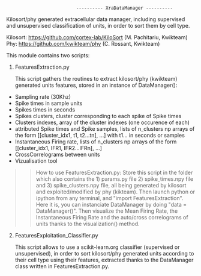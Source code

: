 					          ---------- XraDataManager ----------


Kilosort/phy generated extracellular data manager, including supervised and unsupervised classification of units, in order to sort them by cell type.

Kilosort: https://github.com/cortex-lab/KiloSort (M. Pachitariu, Kwikteam)
Phy: https://github.com/kwikteam/phy (C. Rossant, Kwikteam)


This module contains two scripts:

1) FeaturesExtraction.py

	This script gathers the routines to extract kilosort/phy (kwikteam) generated units features,
stored in an instance of DataManager():
 - Sampling rate (30Khz)
 - Spike times in sample units
 - Spikes times in seconds
 - Spikes clusters, cluster corresponding to each spike of Spike times
 - Clusters indexes, array of the cluster indexes (one occurence of each)
 - attributed Spike times and Spike samples, lists of n_clusters np arrays of the form [[cluster_idx1, t1, t2...tn], ...] with t1... in seconds or samples
 - Instantaneous Firing rate, lists of n_clusters np arrays of the form [[cluster_idx1, IFR1, IFR2...IFRn], ...]
 - CrossCorrelograms between units
 - Vizualisation tool


>> How to use FeaturesExtraction.py:
	Store this script in the folder which also contains the 1) params.py file 2) spike_times.npy file and 3) spike_clusters.npy file,
all being generated by kilosort and exploited/modified by phy (kikteam).
	Then launch python or ipython from any terminal, and "import FeaturesExtraction". Here it is, you can instanciate DataManager by doing "data = DataManager()".
	Then visualize the Mean Firing Rate, the Instantaneous Firing Rate and the auto/cross correlograms of units thanks to the visualization() method.

2) FeaturesExploitation_Classifier.py

	This script allows to use a scikit-learn.org classifier (supervised or unsupervised),
in order to sort kilosort/phy generated units according to their cell type
using their features, extracted thanks to the DataManager class written in FeaturesExtraction.py.

